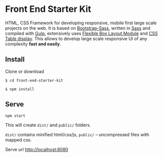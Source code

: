 # Front End Starter Kit
HTML, CSS Framework for developing responsive, mobile first large scale projects on the web. It is based on <a href="https://github.com/twbs/bootstrap-sass">Bootstrap-Sass</a>, written in <a href="http://sass-lang.com">Sass</a> and compiled with <a href="http://gulpjs.com">Gulp</a>, extensively uses <a href="http://www.w3.org/TR/css3-flexbox/">Flexible Box Layout Module</a> and <a href="http://www.w3.org/TR/CSS21/tables.html">CSS Table display</a>. This allows to develop large scale responsive UI of any complexity <b>fast and easily</b>.

## Install

Clone or download

`$ cd front-end-starter-kit`

`$ npm install`

## Serve

`npm start` 
 
 This will create `dist/` and `public/` folders.
 
 `dist/` contains minified html/css/js, `public/` – uncompressed files with mapped css.

Serve url <a href="http://localhost:8080">http://localhost:8080</a>